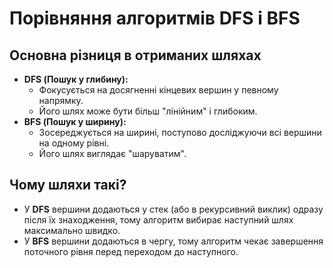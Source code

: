 # Порівняння алгоритмів DFS і BFS

## Основна різниця в отриманих шляхах
- **DFS (Пошук у глибину):**
  - Фокусується на досягненні кінцевих вершин у певному напрямку.
  - Його шлях може бути більш "лінійним" і глибоким.
- **BFS (Пошук у ширину):**
  - Зосереджується на ширині, поступово досліджуючи всі вершини на одному рівні.
  - Його шлях виглядає "шаруватим".

## Чому шляхи такі?
- У **DFS** вершини додаються у стек (або в рекурсивний виклик) одразу після їх знаходження, тому алгоритм вибирає наступний шлях максимально швидко.
- У **BFS** вершини додаються в чергу, тому алгоритм чекає завершення поточного рівня перед переходом до наступного.